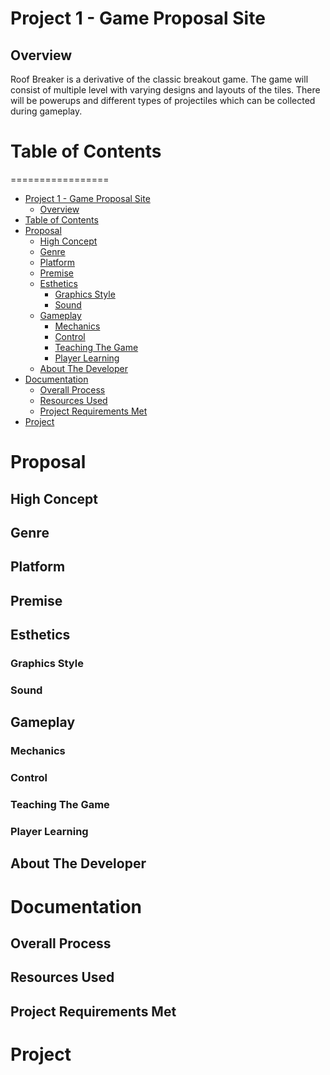 # Project 1 - Game Proposal Site
## Overview
Roof Breaker is a derivative of the classic breakout game. The game will consist of multiple level with varying designs and layouts of the tiles. There will be powerups and different types of projectiles which can be collected during gameplay.

# Table of Contents
=================

<!--ts-->
   * [Project 1 - Game Proposal Site](#project-1-game-proposal-site)
       * [Overview](#overview)
   * [Table of Contents](#table-of-contents)
   * [Proposal](#proposal)
       * [High Concept](#high-concept)
       * [Genre](#genre)
       * [Platform](#platform)
       * [Premise](#premise)
       * [Esthetics](#esthetics)
           * [Graphics Style](#graphics-style)
           * [Sound](#sound)
       * [Gameplay](#gameplay)
           * [Mechanics](#mechanics)
           * [Control](#control)
           * [Teaching The Game](#teaching-the-game)
           * [Player Learning](#player-learning)
       * [About The Developer](#about-the-developer)
   * [Documentation](#documentation)
       * [Overall Process](#overall-process)
       * [Resources Used](#resources-used)
       * [Project Requirements Met](#project-requirements-met)
   * [Project](#project)
<!--te-->

# Proposal
## High Concept
## Genre
## Platform
## Premise
## Esthetics
### Graphics Style
### Sound
## Gameplay
### Mechanics
### Control
### Teaching The Game
### Player Learning
## About The Developer
# Documentation
## Overall Process
## Resources Used
## Project Requirements Met
# Project
